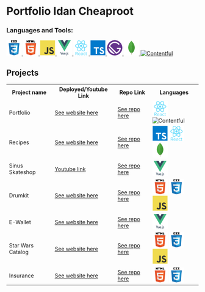 # Portfolio Idan Cheaproot


<p align="center">

</p>




<h3 align="left">Languages and Tools:</h3>
<p align="left"> <a href="https://www.w3schools.com/css/" target="_blank" rel="noreferrer"> <img src="https://raw.githubusercontent.com/devicons/devicon/master/icons/css3/css3-original-wordmark.svg" alt="css3" width="40" height="40"/> </a> 
<a href="https://www.w3.org/html/" target="_blank" rel="noreferrer"> <img src="https://raw.githubusercontent.com/devicons/devicon/master/icons/html5/html5-original-wordmark.svg" alt="html5" width="40" height="40"/> </a> 
<a href="https://developer.mozilla.org/en-US/docs/Web/JavaScript" target="_blank" rel="noreferrer"> <img src="https://raw.githubusercontent.com/devicons/devicon/master/icons/javascript/javascript-original.svg" alt="javascript" width="40" height="40"/> </a> 
<a href="https://vuejs.org/" target="_blank" rel="noreferrer"> <img src="https://raw.githubusercontent.com/devicons/devicon/master/icons/vuejs/vuejs-original-wordmark.svg" alt="vuejs" width="40" height="40"/> </a>  
<a href="https://reactjs.org/" target="_blank" rel="noreferrer"> <img src="https://github.com/devicons/devicon/blob/master/icons/react/react-original-wordmark.svg" alt="React" width="40" height="40"/> </a> 
<a href="https://www.typescriptlang.org/" target="_blank" rel="noreferrer"> <img src="https://github.com/devicons/devicon/blob/master/icons/typescript/typescript-original.svg" alt="Typescript" width="40" height="40"/> </a> 
<a href="https://www.gatsbyjs.com/how-it-works/" target="_blank" rel="noreferrer"> <img src="https://github.com/devicons/devicon/blob/master/icons/gatsby/gatsby-original.svg" alt="Gatsby" width="40" height="40"/> </a>
<a href="https://www.mongodb.com/docs/manual/tutorial/getting-started/" target="_blank" rel="noreferrer"> <img src="https://github.com/devicons/devicon/blob/master/icons/mongodb/mongodb-original.svg" alt="MongoDB" width="40" height="40"/> </a>
<a href="https://www.contentful.com/platform/" target="_blank" rel="noreferrer"> <img src="https://logovtor.com/wp-content/uploads/2020/10/contentful-logo-vector.png" alt="Contentful" width="65" height="40"/> </a>
</p>

Projects
--
<table>
  <tr>
  <th>Project name</th>
  <th>Deployed/Youtube Link</th>
  <th>Repo Link</th>
  <th>Languages</th>
 </tr>
 <tr>
  <td>Portfolio</td>
  <td>
   <a href="https://stellular-kelpie-612966.netlify.app/">See website here</a>
  </td>
  <td>
    <a href="https://github.com/idaniths/slutprojekt_headelss_cms">See repo here</a>
  </td>
  <td>
   <img src="https://github.com/devicons/devicon/blob/master/icons/react/react-original-wordmark.svg" alt="React" width="40" height="40"/>
   <img src="https://logovtor.com/wp-content/uploads/2020/10/contentful-logo-vector.png" alt="Contentful" width="65" height="40"/>
   
  </td>
 </tr>
 <tr>
  <td>Recipes</td>
  <td>
   <a href="https://saftamazalsrecipes.netlify.app/">See website here</a>
  </td>
  <td>
    <a href="https://github.com/idaniths/recipes">See repo here</a>
  </td>
  <td>
   <img src="https://github.com/devicons/devicon/blob/master/icons/typescript/typescript-original.svg" alt="Typescript" width="40" height="40"/>
   <img src="https://github.com/devicons/devicon/blob/master/icons/react/react-original-wordmark.svg" alt="React" width="40" height="40"/>
   <img src="https://github.com/devicons/devicon/blob/master/icons/mongodb/mongodb-original.svg" alt="MongoDB" width="40" height="40"/>
  </td>
 </tr>
 <tr>
  <td>Sinus Skateshop</td>
  <td>
   <a href="https://youtu.be/8iWH-IW0UjU">Youtube link</a>
  </td>
  <td>
    <a href="https://github.com/idaniths/Sinus-skate-shop">See repo here</a>
  </td>
  <td>
   <img src="https://raw.githubusercontent.com/devicons/devicon/master/icons/vuejs/vuejs-original-wordmark.svg" alt="vuejs" width="40" height="40"/>
  </td>
 </tr>
 <tr>
  <td>Drumkit</td>
  <td>
   <a href="https://idaniths.github.io/Drumkit/">See website here</a>
  </td>
  <td>
    <a href="https://github.com/idaniths/Drumkit">See repo here</a>
  </td>
  <td>
   <img src="https://raw.githubusercontent.com/devicons/devicon/master/icons/html5/html5-original-wordmark.svg" alt="html5" width="40" height="40"/>
   <img src="https://raw.githubusercontent.com/devicons/devicon/master/icons/css3/css3-original-wordmark.svg" alt="css3" width="40" height="40"/>
   <img src="https://raw.githubusercontent.com/devicons/devicon/master/icons/javascript/javascript-original.svg" alt="javascript" width="40" height="40"/>
  </td>
 </tr>
 <tr>
  <td>E-Wallet</td>
  <td>
   <a href="https://idaniths.github.io/e-wallet/">See website here</a>
  </td>
  <td>
    <a href="https://github.com/idaniths/e-wallet">See repo here</a>
  </td>
  <td>
   <img src="https://raw.githubusercontent.com/devicons/devicon/master/icons/vuejs/vuejs-original-wordmark.svg" alt="vuejs" width="40" height="40"/>
  </td>
 </tr>
 <tr>
  <td>Star Wars Catalog</td>
  <td>
   <a href="https://idaniths.github.io/star-wars-api/">See website here</a>
  </td>
  <td>
    <a href="https://github.com/idaniths/star-wars-api">See repo here</a>
  </td>
  <td>
   <img src="https://raw.githubusercontent.com/devicons/devicon/master/icons/html5/html5-original-wordmark.svg" alt="html5" width="40" height="40"/>
   <img src="https://raw.githubusercontent.com/devicons/devicon/master/icons/css3/css3-original-wordmark.svg" alt="css3" width="40" height="40"/>
   <img src="https://raw.githubusercontent.com/devicons/devicon/master/icons/javascript/javascript-original.svg" alt="javascript" width="40" height="40"/>
  </td>
 </tr>
 <tr>
  <td>Insurance</td>
  <td>
   <a href="https://michaelaltinsik1.github.io/Insurance-Project/our-offers.html">See website here</a>
  </td>
  <td>
    <a href="https://github.com/idaniths/html-css-slutprojekt">See repo here</a>
  </td>
  <td>
   <img src="https://raw.githubusercontent.com/devicons/devicon/master/icons/html5/html5-original-wordmark.svg" alt="html5" width="40" height="40"/>
   <img src="https://raw.githubusercontent.com/devicons/devicon/master/icons/css3/css3-original-wordmark.svg" alt="css3" width="40" height="40"/>
  </td>
 </tr>
</table>
